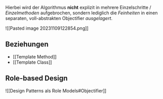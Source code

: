 Hierbei wird der Algorithmus **nicht** explizit in mehrere Einzelschritte / _Einzelmethoden_ aufgebrochen, sondern lediglich die _Feinheiten_ in einen separaten, voll-abstrakten Objectifier _ausgelagert_.

![[Pasted image 20231109122854.png]]

## Beziehungen
- [[Template Method]]
- [[Template Class]]

## Role-based Design
![[Design Patterns als Role Models#Objectifier]]